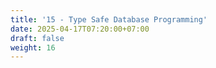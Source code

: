 ```yaml
---
title: '15 - Type Safe Database Programming'
date: 2025-04-17T07:20:00+07:00
draft: false
weight: 16
---
```

